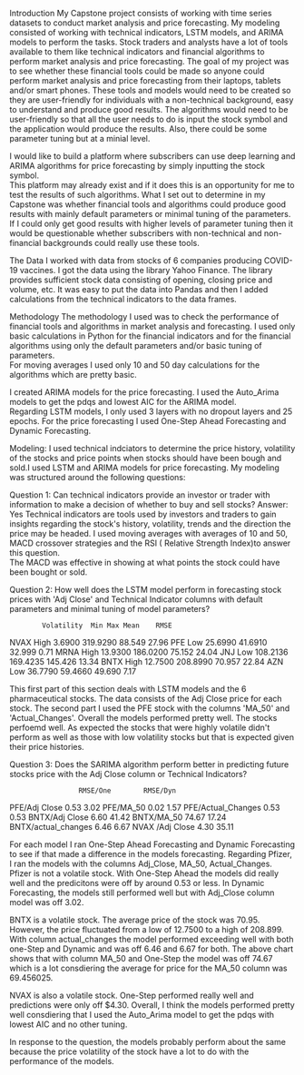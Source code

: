 Introduction
My Capstone project consists of working with time series datasets to conduct market analysis and price forecasting.  My modeling consisted of working with 
technical indicators, LSTM models, and ARIMA models to perform the tasks.  Stock traders and analysts have a lot of tools available to them like technical 
indicators and financial algorithms to perform market analysis and price forecasting.  The goal of my project was to see whether these financial tools 
could be made so anyone could perform market analysis and price forecasting from their laptops, tablets and/or smart phones.  These tools and models would 
need to be created so they are user-friendly for individuals with a non-technical background, easy to understand and produce good results.  The 
algorithms would need to be user-friendly so that all the user needs to do is input the stock symbol and the application would produce the results.  Also, 
there could be some parameter tuning but at a minial level.


I would like to build a platform where subscribers can use deep learning and ARIMA algorithms for price forecasting by simply inputting the stock symbol.  
This platform may already exist and if it does this is an opportunity for me to test the results of such algorithms.  What I set out to determine in my 
Capstone was whether financial tools and algorithms could produce good results with mainly default parameters or minimal tuning of the parameters.  
If I could only get good results with higher levels of parameter tuning then it would be questionable whether subscribers with non-technical and 
non-financial backgrounds could really use these tools.  

The Data
I worked with data from stocks of 6 companies producing COVID-19 vaccines.  I got the data using the library Yahoo Finance.  The library provides sufficient 
stock data consisting of opening, closing price and volume, etc.  It was easy to put the data into Pandas and then I added calculations from the technical 
indicators to the data frames. 

Methodology
The methodology I used was to check the performance of financial tools and algorithms in market analysis and forecasting.  I used only basic 
calculations in Python for the financial indicators and for the financial algorithms using only the default parameters and/or basic tuning of parameters.  
For moving averages I used only 10 and 50 day calculations for the algorithms which are pretty basic.  

I created ARIMA models for the price forecasting.  I used the Auto_Arima models to get the pdqs and lowest AIC for the ARIMA model.  
Regarding LSTM models, I only used 3 layers with no dropout layers and 25 epochs.  For the price forecasting I used One-Step Ahead Forecasting and Dynamic 
Forecasting. 

Modeling:
I used technical indciators to determine the price history, volatility of the stocks and price points when stocks should have been bough and sold.I used 
LSTM and ARIMA models for price forecasting.  My modeling was structured around the following questions:

Question 1: Can technical indicators provide an investor or trader with information to make a decision of whether to buy and sell stocks?
Answer: Yes
Technical indicators are tools used by investors and traders to gain insights regarding the stock's history, volatility, trends and the direction the price 
may be headed. I used moving averages with averages of 10 and 50, MACD crossover strategies and the RSI ( Relative Strength Index)to answer this question.  
The MACD was effective in showing at what points the stock could have been bought or sold.   


Question 2: How well does the LSTM model perform in forecasting stock prices with 'Adj Close' and Technical Indicator columns with default parameters and 
minimal tuning of model parameters?


            Volatility	Min	Max	Mean	RMSE
NVAX	 High	3.6900	319.9290	88.549	27.96
PFE	 Low	25.6990	41.6910	32.999	0.71
MRNA	High	13.9300	186.0200	75.152	24.04
JNJ	Low	108.2136	169.4235	145.426	13.34
BNTX	High	12.7500	208.8990	70.957	22.84
AZN	Low	36.7790	59.4660	49.690	7.17

This first part of this section deals with LSTM models and the 6 pharmaceutical stocks. The data consists of the Adj Close price for each stock. The 
second part I used the PFE stock with the columns 'MA_50' and 'Actual_Changes'. Overall the models performed pretty well. The stocks perfoemd well. As 
expected the stocks that were highly volatile didn't perform as well as those with low volatility stocks but that is expected given their price histories.


Question 3:
Does the SARIMA algorithm perform better in predicting future stocks price with the Adj Close column or Technical Indicators?

                     RMSE/One	     RMSE/Dyn
PFE/Adj Close	       0.53	         3.02
PFE/MA_50	           0.02	         1.57
PFE/Actual_Changes	 0.53	         0.53
BNTX/Adj Close	     6.60	         41.42
BNTX/MA_50	         74.67	       17.24
BNTX/actual_changes	 6.46	         6.67
NVAX /Adj Close	     4.30	         35.11

For each model I ran One-Step Ahead Forecasting and Dynamic Forecasting to see if that made a difference in the models forecasting. Regarding Pfizer, I ran 
the models with the columns Adj_Close, MA_50, Actual_Changes. Pfizer is not a volatile stock. With One-Step Ahead the models did really well and the 
predicitons were off by around 0.53 or less. In Dynamic Forecasting, the models still performed well but with Adj_Close column model was off 3.02.

BNTX is a volatile stock. The average price of the stock was 70.95. However, the price fluctuated from a low of 12.7500 to a high of 208.899. With 
column actual_changes the model performed exceeding well with both one-Step and Dynamic and was off 6.46 and 6.67 for both. The above chart shows that 
with column MA_50 and One-Step the model was off 74.67 which is a lot consdiering the average for price for the MA_50 column was 69.456025.

NVAX is also a volatile stock. One-Step performed really well and predictions were only off $4.30. Overall, I think the models performed pretty well 
consdiering that I used the Auto_Arima model to get the pdqs with lowest AIC and no other tuning.

In response to the question, the models probably perform about the same because the price volatility of the stock have a lot to do with the performance of 
the models.



